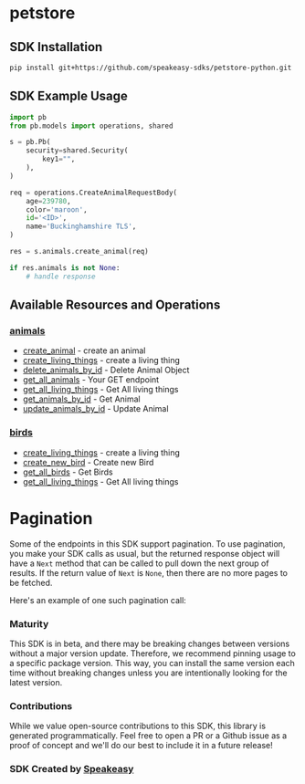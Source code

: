 # petstore

<!-- Start SDK Installation -->
## SDK Installation

```bash
pip install git+https://github.com/speakeasy-sdks/petstore-python.git
```
<!-- End SDK Installation -->

## SDK Example Usage
<!-- Start SDK Example Usage -->
```python
import pb
from pb.models import operations, shared

s = pb.Pb(
    security=shared.Security(
        key1="",
    ),
)

req = operations.CreateAnimalRequestBody(
    age=239780,
    color='maroon',
    id='<ID>',
    name='Buckinghamshire TLS',
)

res = s.animals.create_animal(req)

if res.animals is not None:
    # handle response
```
<!-- End SDK Example Usage -->

<!-- Start SDK Available Operations -->
## Available Resources and Operations


### [animals](docs/sdks/animals/README.md)

* [create_animal](docs/sdks/animals/README.md#create_animal) - create an animal
* [create_living_things](docs/sdks/animals/README.md#create_living_things) - create a living thing
* [delete_animals_by_id](docs/sdks/animals/README.md#delete_animals_by_id) - Delete Animal Object
* [get_all_animals](docs/sdks/animals/README.md#get_all_animals) - Your GET endpoint
* [get_all_living_things](docs/sdks/animals/README.md#get_all_living_things) - Get All living things
* [get_animals_by_id](docs/sdks/animals/README.md#get_animals_by_id) - Get Animal
* [update_animals_by_id](docs/sdks/animals/README.md#update_animals_by_id) - Update Animal

### [birds](docs/sdks/birds/README.md)

* [create_living_things](docs/sdks/birds/README.md#create_living_things) - create a living thing
* [create_new_bird](docs/sdks/birds/README.md#create_new_bird) - Create new Bird
* [get_all_birds](docs/sdks/birds/README.md#get_all_birds) - Get Birds
* [get_all_living_things](docs/sdks/birds/README.md#get_all_living_things) - Get All living things
<!-- End SDK Available Operations -->



<!-- Start Dev Containers -->

<!-- End Dev Containers -->



<!-- Start Pagination -->
# Pagination

Some of the endpoints in this SDK support pagination. To use pagination, you make your SDK calls as usual, but the
returned response object will have a `Next` method that can be called to pull down the next group of results. If the
return value of `Next` is `None`, then there are no more pages to be fetched.

Here's an example of one such pagination call:
<!-- End Pagination -->

<!-- Placeholder for Future Speakeasy SDK Sections -->



### Maturity

This SDK is in beta, and there may be breaking changes between versions without a major version update. Therefore, we recommend pinning usage
to a specific package version. This way, you can install the same version each time without breaking changes unless you are intentionally
looking for the latest version.

### Contributions

While we value open-source contributions to this SDK, this library is generated programmatically.
Feel free to open a PR or a Github issue as a proof of concept and we'll do our best to include it in a future release!

### SDK Created by [Speakeasy](https://docs.speakeasyapi.dev/docs/using-speakeasy/client-sdks)
